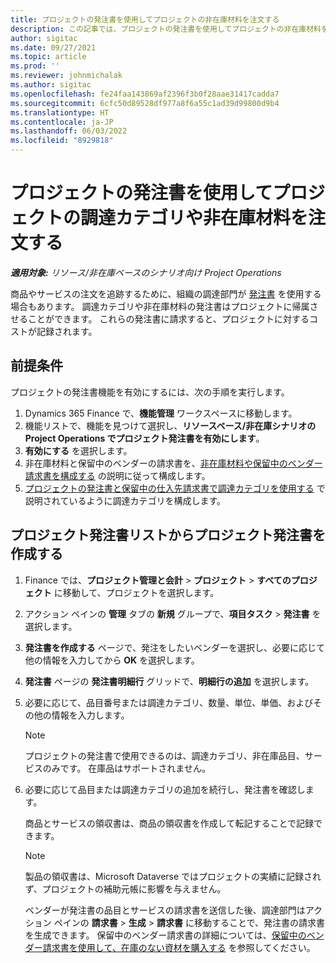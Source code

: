 ```yaml
---
title: プロジェクトの発注書を使用してプロジェクトの非在庫材料を注文する
description: この記事では、プロジェクトの発注書を使用してプロジェクトの非在庫材料を注文できます。
author: sigitac
ms.date: 09/27/2021
ms.topic: article
ms.prod: ''
ms.reviewer: johnmichalak
ms.author: sigitac
ms.openlocfilehash: fe24faa143869af2396f3b0f28aae31417cadda7
ms.sourcegitcommit: 6cfc50d89528df977a8f6a55c1ad39d99800d9b4
ms.translationtype: HT
ms.contentlocale: ja-JP
ms.lasthandoff: 06/03/2022
ms.locfileid: "8929818"
---
```

# <a name="order-procurement-categories-or-non-stocked-materials-for-a-project-using-project-purchase-orders"></a>プロジェクトの発注書を使用してプロジェクトの調達カテゴリや非在庫材料を注文する

_**適用対象:** リソース/非在庫ベースのシナリオ向け Project Operations_

商品やサービスの注文を追跡するために、組織の調達部門が [発注書](/dynamics365/supply-chain/procurement/purchase-order-overview) を使用する場合もあります。 調達カテゴリや非在庫材料の発注書はプロジェクトに帰属させることができます。 これらの発注書に請求すると、プロジェクトに対するコストが記録されます。

## <a name="prerequisites"></a>前提条件
プロジェクトの発注書機能を有効にするには、次の手順を実行します。

1. Dynamics 365 Finance で、**機能管理** ワークスペースに移動します。
2. 機能リストで、機能を見つけて選択し、**リソースベース/非在庫シナリオの Project Operations でプロジェクト発注書を有効にします**。
3. **有効にする** を選択します。
4. 非在庫材料と保留中のベンダーの請求書を、[非在庫材料や保留中のベンダー請求書を構成する](configure-materials-nonstocked.md) の説明に従って構成します。
5. [プロジェクトの発注書と保留中の仕入先請求書で調達カテゴリを使用する](configure-procurement-categories.md) で説明されているように調達カテゴリを構成します。

## <a name="create-a-project-purchase-order-from-the-project-purchase-order-list"></a>プロジェクト発注書リストからプロジェクト発注書を作成する

1. Finance では、**プロジェクト管理と会計** > **プロジェクト** > **すべてのプロジェクト** に移動して、プロジェクトを選択します。
2. アクション ペインの **管理** タブの **新規** グループで、**項目タスク** > **発注書** を選択します。
3. **発注書を作成する** ページで、発注をしたいベンダーを選択し、必要に応じて他の情報を入力してから **OK** を選択します。
4. **発注書** ページの **発注書明細行** グリッドで、**明細行の追加** を選択します。
5. 必要に応じて、品目番号または調達カテゴリ、数量、単位、単価、およびその他の情報を入力します。

    > [!NOTE]
    > プロジェクトの発注書で使用できるのは、調達カテゴリ、非在庫品目、サービスのみです。 在庫品はサポートされません。

6. 必要に応じて品目または調達カテゴリの追加を続行し、発注書を確認します。

    商品とサービスの領収書は、商品の領収書を作成して転記することで記録できます。

    > [!NOTE]
    > 製品の領収書は、Microsoft Dataverse ではプロジェクトの実績に記録されず、プロジェクトの補助元帳に影響を与えません。

    ベンダーが発注書の品目とサービスの請求書を送信した後、調達部門はアクション ペインの **請求書** > **生成** > **請求書** に移動することで、発注書の請求書を生成できます。 保留中のベンダー請求書の詳細については、[保留中のベンダー請求書を使用して、在庫のない資材を購入する](pending-vendor-invoices.md) を参照してください。
